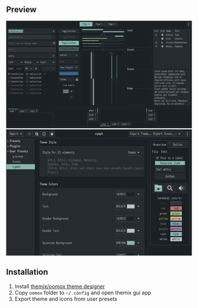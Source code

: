 ## Preview

<div align="center">
    <img width="700px" src="assets/preview_1.png">
</div>

<div align="center">
    <img width="700px" src="assets/preview_2.png">
</div>

## Installation

1. Install [themix/oomox theme designer](https://github.com/themix-project/themix-gui)
2. Copy `oomox` folder to `~/.config` and open themix gui app
3. Export theme and icons from user presets